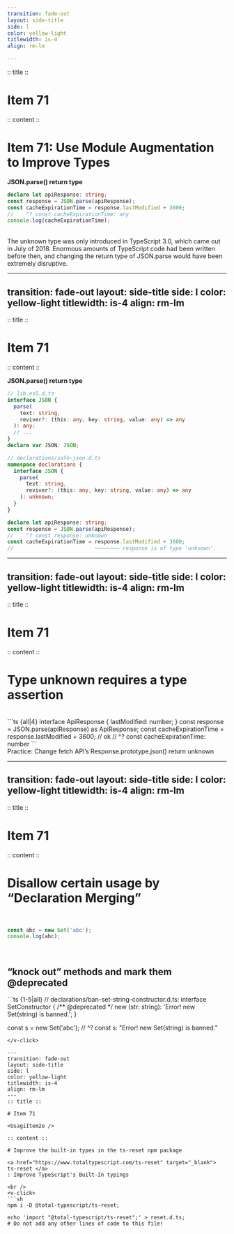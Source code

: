 ```yaml
---
transition: fade-out
layout: side-title
side: l
color: yellow-light
titlewidth: is-4
align: rm-lm

---
```

:: title ::

# Item 71

<UsagiItem2e />

:: content ::

# Item 71: Use Module Augmentation to Improve Types

<b>JSON.parse() return type</b>
```ts {monaco}
declare let apiResponse: string;
const response = JSON.parse(apiResponse);
const cacheExpirationTime = response.lastModified + 3600;
//    ^? const cacheExpirationTime: any
console.log(cacheExpirationTime);
```

<v-click>
<br />
The unknown type was only introduced in TypeScript 3.0, which came out in July of 2018. Enormous amounts of TypeScript code had been written before then, and changing the return type of JSON.parse would have been extremely disruptive.
</v-click>

---
transition: fade-out
layout: side-title
side: l
color: yellow-light
titlewidth: is-4
align: rm-lm
---
:: title ::

# Item 71

<UsagiItem2e />

:: content ::

<b>JSON.parse() return type</b>
```ts {1-9|1-19|21-25}
// lib.es5.d.ts
interface JSON {
  parse(
    text: string,
    reviver?: (this: any, key: string, value: any) => any
  ): any;
  // ...
}
declare var JSON: JSON;

// declarations/safe-json.d.ts
namespace declarations {
  interface JSON {
    parse(
      text: string,
      reviver?: (this: any, key: string, value: any) => any
    ): unknown;
  }
}

declare let apiResponse: string;
const response = JSON.parse(apiResponse);
//    ^? const response: unknown
const cacheExpirationTime = response.lastModified + 3600;
//                          ~~~~~~~~ response is of type 'unknown'.
```

---
transition: fade-out
layout: side-title
side: l
color: yellow-light
titlewidth: is-4
align: rm-lm
---
:: title ::

# Item 71

<UsagiItem2e />

:: content ::

# Type unknown requires a type assertion
<br />
```ts {all|4}
interface ApiResponse {
  lastModified: number;
}
const response = JSON.parse(apiResponse) as ApiResponse;
const cacheExpirationTime = response.lastModified + 3600;  // ok
//    ^? const cacheExpirationTime: number
```

<br />
<v-click>
Practice: Change fetch API’s Response.prototype.json() return unknown
</v-click>

---
transition: fade-out
layout: side-title
side: l
color: yellow-light
titlewidth: is-4
align: rm-lm
---
:: title ::

# Item 71

<UsagiItem2e />

:: content ::

# Disallow certain usage by “Declaration Merging”

<br />

```ts {monaco-run} {autorun:false}
const abc = new Set('abc');
console.log(abc);
```

<v-click>
<br />
<h2> “knock out” methods and mark them @deprecated </h2>
```ts {1-5|all}
// declarations/ban-set-string-constructor.d.ts:
interface SetConstructor {
  /** @deprecated */
  new (str: string): 'Error! new Set(string) is banned.';
}

const s = new Set('abc');
//    ^? const s: "Error! new Set(string) is banned."
```
</v-click>

---
transition: fade-out
layout: side-title
side: l
color: yellow-light
titlewidth: is-4
align: rm-lm
---
:: title ::

# Item 71

<UsagiItem2e />

:: content ::

# Improve the built-in types in the ts-reset npm package

<a href="https://www.totaltypescript.com/ts-reset" target="_blank"> ts-reset </a>
: Improve TypeScript's Built-In typings

<br />
<v-click>
```sh
npm i -D @total-typescript/ts-reset;

echo 'import "@total-typescript/ts-reset";' > reset.d.ts;
# Do not add any other lines of code to this file!
```
</v-click>